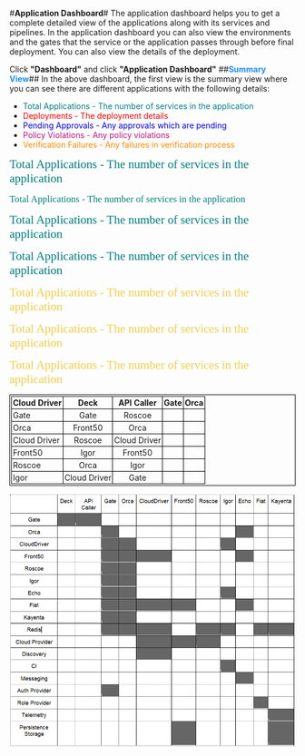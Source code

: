 #**Application Dashboard**#
The application dashboard helps you to get a complete detailed view of the applications along with its services and pipelines. In the application dashboard you can also view the environments and the gates that the service or the application passes through before final deployment. You can also view the details of the deployment.

Click **"Dashboard"** and click **"Application Dashboard"**
##**<span style="color: DodgerBlue;">Summary View</span>**##
In the above dashboard, the first view is the summary view where you can see there are different applications with the following details:
 
 * <span style="color: #008080;">Total Applications - The number of services in the application</span>
 * <span style="color: red;">Deployments - The deployment details</span>
 * <span style="color: blue;">Pending Approvals - Any approvals which are pending</span>
 * <span style="color: MediumVioletRed;">Policy Violations - Any policy violations</span>
 * <span style="color: DarkOrange;">Verification Failures - Any failures in verification process</span>

<span style="color: #008080; font-family: Calibri; font-size: 1.5em;">Total Applications - The number of services in the application</span>

<span style="color: #008080; font-family: Times New Roman; font-size: 1.2em;">Total Applications - The number of services in the application</span>

<span style="color: #008080; font-family: Impact; font-size: 1.5em;">Total Applications - The number of services in the application</span>

<span style="color: #008080; font-family: cursive; font-size: 1.5em;">Total Applications - The number of services in the application</span>

<span style="color: #f2cf4a; font-family: Lucidatypewriter; font-size: 1.5em;">Total Applications - The number of services in the application</span>

<span style="color: #f2cf4a; font-family: Brush Script MT; font-size: 1.5em;">Total Applications - The number of services in the application</span>

<span style="color: #f2cf4a; font-family: Rockwell; font-size: 1.5em;">Total Applications - The number of services in the application</span>


  <head>
    <title>Title of the document</title>
    <style>
      table,
      th,
      td {
        padding: 2px;
        border: 1px solid black;
        border-collapse: collapse;
      }
    </style>
  </head>

| Cloud Driver |Deck          | API Caller     | Gate          | Orca         |
|:------------ |:------------:|:--------------:|:-------------:| ------------:|
| Gate         | Gate         | Roscoe         |               |              |
| Orca         | Front50      | Orca           |               |              |
| Cloud Driver | Roscoe       | Cloud Driver   |               |              |
| Front50      | Igor         | Front50        |               |              |
| Roscoe       | Orca         | Igor           |               |              |
| Igor         | Cloud Driver | Gate           |               |              |

![Getting Started](./table_image.png)




